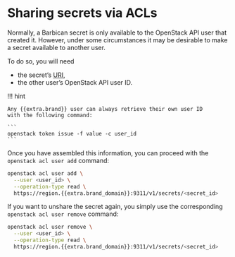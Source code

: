 # Sharing secrets via ACLs

Normally, a Barbican secret is only available to the OpenStack API
user that created it. However, under some circumstances it may be
desirable to make a secret available to another user.

To do so, you will need

* the secret’s
  [URI](https://en.wikipedia.org/wiki/Uniform_Resource_Identifier),
* the other user’s OpenStack API user ID.

!!! hint

    Any {{extra.brand}} user can always retrieve their own user ID
	with the following command:

	```
	openstack token issue -f value -c user_id
	```

Once you have assembled this information, you can proceed with the
`openstack acl user add` command:

```bash
openstack acl user add \
  --user <user_id> \
  --operation-type read \
  https://region.{{extra.brand_domain}}:9311/v1/secrets/<secret_id>
```

If you want to unshare the secret again, you simply use the
corresponding `openstack acl user remove` command:

```bash
openstack acl user remove \
  --user <user_id> \
  --operation-type read \
  https://region.{{extra.brand_domain}}:9311/v1/secrets/<secret_id>
```

